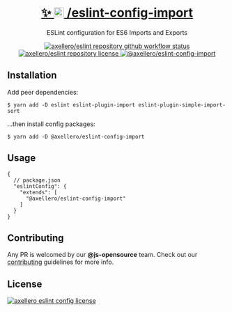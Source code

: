 <h1 align="center">
  <a target="_blank" href="https://axellero.io/en">
    ✨
    <img
      height="22.5"
      src="https://raw.githubusercontent.com/axellero/eslint/main/.github/assets/logo.png"
      alt="axellero logo"
    />
    /eslint-config-import
  </a>
</h1>

<p align="center">ESLint configuration for ES6 Imports and Exports</p>

<p align="center">
  <a href="https://github.com/axellero-io/eslint/actions?query=workflow%3A%22Lint+and+Test%22">
    <img
      src="https://github.com/axellero-io/eslint/workflows/Lint%20and%20Test/badge.svg"
      alt="axellero/eslint repository github workflow status"
    />
  </a>
  <a href="https://github.com/axellero-io/eslint/blob/main/LICENSE">
    <img
      src="https://img.shields.io/github/license/axellero/eslint?label=License"
      alt="axellero/eslint repository license"
    />
  </a>
   <a href="https://www.npmjs.com/package/@axellero/eslint-config-import">
     <img
       src="https://img.shields.io/npm/v/@axellero/eslint-config-import?color=blue&logo=npm&label="
       alt="@axellero/eslint-config-import"
     />
   </a>
</p>

## Installation
Add peer dependencies:
```shell
$ yarn add -D eslint eslint-plugin-import eslint-plugin-simple-import-sort
```
...then install config packages:
```shell
$ yarn add -D @axellero/eslint-config-import
```

## Usage
```json5
{
  // package.json
  "eslintConfig": {
    "extends": [
      "@axellero/eslint-config-import"
    ]
  }
}
```

## Contributing
Any PR is welcomed by our **@js-opensource** team.
Check out our [contributing](../../CONTRIBUTING.md) guidelines for more info.

## License
[![axellero eslint config license](https://img.shields.io/github/license/axellero/eslint?label=as%20always&color=informational)](../../LICENSE)
